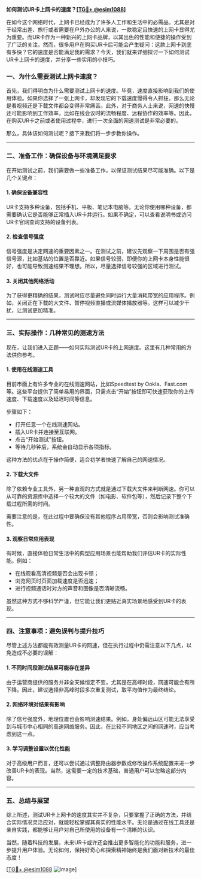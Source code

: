 **如何测试UR卡上网卡的速度？[[TG💪+ @esim1088](https://t.me/s/esim1088)]**

在如今这个网络时代，上网卡已经成为了许多人工作和生活中的必需品。尤其是对于经常出差、旅行或者需要在户外办公的人来说，一款稳定且快速的上网卡显得尤为重要。而UR卡作为一种新兴的上网卡品牌，以其出色的性能和便捷的操作受到了广泛的关注。然而，很多用户在购买UR卡后可能会产生疑问：这款上网卡到底有多快？它的速度是否能满足我的需求？今天，我们就来详细探讨一下如何测试UR卡上网卡的速度，并分享一些实用的小技巧。

### 一、为什么需要测试上网卡速度？

首先，我们得明白为什么需要测试上网卡的速度。毕竟，速度直接影响到我们的使用体验。如果你选择了一张上网卡，却发现它的下载速度慢得令人抓狂，那么无论是看视频还是下载文件都会变得非常痛苦。此外，对于商务人士来说，网速的快慢还可能影响到工作效率，比如在线会议时的流畅程度、远程协作的效率等。因此，在购买UR卡之前或者使用过程中，进行一次全面的网速测试是非常必要的。

那么，具体该如何测试呢？接下来我们将一步步教你操作。

---

### 二、准备工作：确保设备与环境满足要求

在开始测试之前，我们需要做一些准备工作，以保证测试结果尽可能准确。以下是几个关键点：

#### 1. 确保设备兼容性
UR卡支持多种设备，包括手机、平板、笔记本电脑等。无论你使用哪种设备，都需要确认它是否能够正常插入UR卡并运行。如果不确定，可以查看说明书或访问UR卡官网查询支持的设备列表。

#### 2. 检查信号强度
信号强度是决定网速的重要因素之一。在测试之前，建议先观察一下周围是否有强信号源，比如基站的位置是否靠近。如果信号较弱，即便你的上网卡本身性能很好，也可能导致测速结果不理想。所以，尽量选择信号较强的区域进行测试。

#### 3. 关闭其他网络活动
为了获得更精确的结果，测试时应尽量避免同时运行大量消耗带宽的应用程序。例如，关闭正在下载的大文件、暂停视频直播或流媒体播放器等。这样可以减少干扰，让测试更加精准。

---

### 三、实际操作：几种常见的测速方法

现在，让我们进入正题——如何实际测试UR卡的上网速度。这里有几种常用的方法供你参考。

#### 1. 使用在线测速工具
目前市面上有许多专业的在线测速网站，比如Speedtest by Ookla、Fast.com等。这些平台提供了简单易用的界面，只需点击“开始”按钮即可快速获取你的上传速度、下载速度以及延迟时间等信息。

步骤如下：
- 打开任意一个在线测速网站。
- 插入UR卡并连接至互联网。
- 点击“开始测试”按钮。
- 等待几秒钟后，系统会自动显示各项指标。

这种方法的优点在于操作简便，适合初学者快速了解自己的网速情况。

#### 2. 下载大文件
除了依赖专业工具外，另一种直观的方式就是通过下载大文件来判断网速。你可以从可靠的资源库中选择一个较大的文件（如电影、软件包等），然后记录下整个下载过程所需的时间。

需要注意的是，在此过程中要确保没有其他程序占用带宽，否则会影响测试准确性。

#### 3. 观察日常应用表现
有时候，直接体验日常生活中的典型应用场景也能帮助我们评估UR卡的实际性能。例如：
- 在线观看高清视频是否会出现卡顿；
- 浏览网页时页面加载速度是否迅速；
- 进行视频通话时对方的声音和图像是否清晰流畅。

虽然这种方式不够科学严谨，但它能让我们更贴近真实场景地感受到UR卡的表现。

---

### 四、注意事项：避免误判与提升技巧

尽管上述方法都能有效测量UR卡的网速，但在执行过程中仍需注意以下几点，以免造成不必要的误解：

#### 1. 不同时间段测试结果可能存在差异
由于运营商提供的服务并非全天候恒定不变，尤其是在高峰时段，网速可能会有所下降。因此，建议选择非高峰时段多次重复测试，取平均值作为最终结论。

#### 2. 网络环境对结果有影响
除了信号强度外，地理位置也会影响测速结果。例如，身处偏远山区可能无法享受到与城市中心相同的高速网络服务。因此，在比较不同地区之间的网速时，应当考虑到这一点。

#### 3. 学习调整设置以优化性能
对于高级用户而言，还可以尝试通过调整路由器参数或修改操作系统配置来进一步改善UR卡的表现。当然，这需要一定的技术基础，普通用户可以忽略这部分内容。

---

### 五、总结与展望

综上所述，测试UR卡上网卡的速度其实并不复杂，只要掌握了正确的方法，并结合实际情况灵活应对，就能轻松掌握其真实的性能水平。无论是通过在线工具还是亲自实践，都能够让用户对自己所使用的设备有一个清晰的认识。

当然，随着科技的发展，未来UR卡或许还会推出更多智能化的功能和服务，进一步提升用户体验。无论如何，保持好奇心和探索精神始终是我们面对新技术的最佳态度！

[[TG💪+ @esim1088](https://t.me/s/esim1088) ![Image](https://i.postimg.cc/4NQfJmqS/Snipaste-2025-05-13-00-14-12.png)]